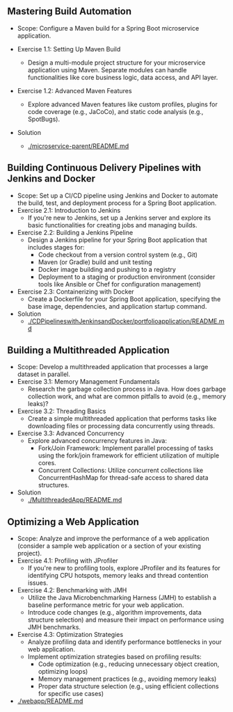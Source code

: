 ## Mastering Build Automation
- Scope: Configure a Maven build for a Spring Boot microservice application.
- Exercise 1.1: Setting Up Maven Build
    - Design a multi-module project structure for your microservice application using Maven. Separate modules can handle functionalities like core business logic, data access, and API layer.
- Exercise 1.2: Advanced Maven Features
    - Explore advanced Maven features like custom profiles, plugins for code coverage (e.g., JaCoCo), and static code analysis (e.g., SpotBugs).

- Solution
    - [./microservice-parent/README.md](./microservice-parent/README.md)

## Building Continuous Delivery Pipelines with Jenkins and Docker
- Scope: Set up a CI/CD pipeline using Jenkins and Docker to automate 
the build, test, and deployment process for a Spring Boot application.
- Exercise 2.1: Introduction to Jenkins
    - If you're new to Jenkins, set up a Jenkins server and explore its basic functionalities for creating jobs and managing builds.
- Exercise 2.2: Building a Jenkins Pipeline
    - Design a Jenkins pipeline for your Spring Boot application that includes stages for:
        - Code checkout from a version control system (e.g., Git)
        - Maven (or Gradle) build and unit testing
        - Docker image building and pushing to a registry
        - Deployment to a staging or production environment
        (consider tools like Ansible or Chef for configuration management)
- Exercise 2.3: Containerizing with Docker
    - Create a Dockerfile for your Spring Boot application, specifying the base image, dependencies, and application startup command.
- Solution
    - [./CDPipelineswithJenkinsandDocker/portfolioapplication/README.md](./CDPipelineswithJenkinsandDocker/portfolioapplication/README.md)

## Building a Multithreaded Application
- Scope: Develop a multithreaded application that processes a large 
dataset in parallel.
- Exercise 3.1: Memory Management Fundamentals
    - Research the garbage collection process in Java. How does garbage collection work, and what are common pitfalls to avoid (e.g., memory leaks)?
- Exercise 3.2: Threading Basics
    - Create a simple multithreaded application that performs tasks like downloading files or processing data concurrently using threads.
- Exercise 3.3: Advanced Concurrency
    - Explore advanced concurrency features in Java:
        - Fork/Join Framework: Implement parallel processing of tasks using the fork/join framework for efficient utilization of multiple cores.
        - Concurrent Collections: Utilize concurrent collections like ConcurrentHashMap for thread-safe access to shared data structures.
- Solution
    - [./MultithreadedApp/README.md](./MultithreadedApp/README.md)

## Optimizing a Web Application
- Scope: Analyze and improve the performance of a web application (consider a sample web application or a section of your existing project).
- Exercise 4.1: Profiling with JProfiler 
    - If you're new to profiling tools, explore JProfiler and its features for identifying CPU hotspots, memory leaks and thread contention issues.
- Exercise 4.2: Benchmarking with JMH
    - Utilize the Java Microbenchmarking Harness (JMH) to establish a baseline performance metric for your web application.
    - Introduce code changes (e.g., algorithm improvements, data structure selection) and measure their impact on performance using JMH benchmarks.
- Exercise 4.3: Optimization Strategies
    - Analyze profiling data and identify performance bottlenecks in your web application.
    - Implement optimization strategies based on profiling results:
        - Code optimization (e.g., reducing unnecessary object creation, optimizing loops)
        - Memory management practices (e.g., avoiding memory leaks)
        - Proper data structure selection (e.g., using efficient collections for specific use cases)
- [./webapp/README.md](./webapp/README.md)
